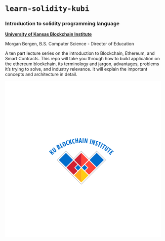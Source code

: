 # `learn-solidity-kubi`

### Introduction to solidity programming language

[ **University of Kansas Blockchain Institute** ](https://kublockchain.com)

Morgan Bergen, B.S. Computer Science - Director of Education

A ten part lecture series on the introduction to Blockchain, Ethereum, and Smart Contracts.  This repo will take you through how to build application on the ethereum blockchain, its terminology and jargon, advantages, problems it’s trying to solve, and industry relevance. It will explain the important concepts and architecture in detail.

<img src="/lectures/assets/KU-Blockchain-logo.svg">
